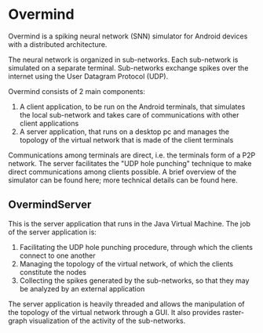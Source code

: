 <h1>Overmind</h1>

Overmind is a spiking neural network (SNN) simulator for Android devices with a distributed architecture. 

The neural network is organized in sub-networks. Each sub-network is simulated on a separate terminal. Sub-networks exchange spikes over the internet using the User Datagram Protocol (UDP).

Overmind consists of 2 main components: 
  1) A client application, to be run on the Android terminals, that simulates the local sub-network and takes care of communications with other client applications
  2) A server application, that runs on a desktop pc and manages the topology of the virtual network that is made of the client terminals 
  
Communications among terminals are direct, i.e. the terminals form of a P2P network. The server facilitates the "UDP hole punching" technique to make direct communications among clients possible. A brief overview of the simulator can be found here; more technical details can be found here.

<h2>OvermindServer</h2>

This is the server application that runs in the Java Virtual Machine. The job of the server application is:
  1) Facilitating the UDP hole punching procedure, through which the clients connect to one another
  2) Managing the topology of the virtual network, of which the clients constitute the nodes
  3) Collecting the spikes generated by the sub-networks, so that they may be analyzed by an external application
  
The server application is heavily threaded and allows the manipulation of the topology of the virtual network through a GUI. It also provides raster-graph visualization of the activity of the sub-networks.
